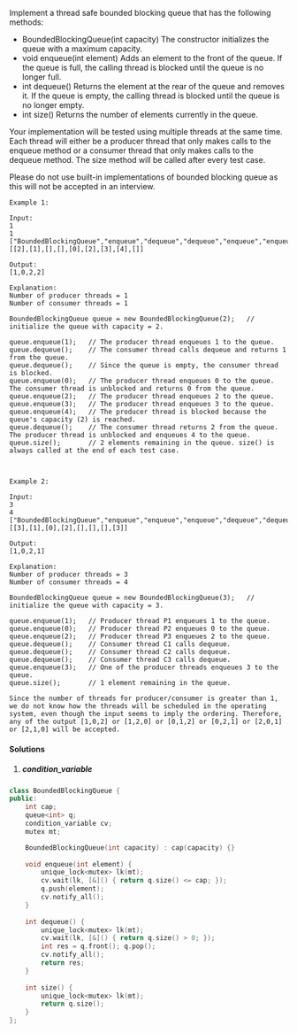 Implement a thread safe bounded blocking queue that has the following methods:

-    BoundedBlockingQueue(int capacity) The constructor initializes the queue with a maximum capacity.
-    void enqueue(int element) Adds an element to the front of the queue. If the queue is full, the calling thread is blocked until the queue is no longer full.
-    int dequeue() Returns the element at the rear of the queue and removes it. If the queue is empty, the calling thread is blocked until the queue is no longer empty.
-    int size() Returns the number of elements currently in the queue.

Your implementation will be tested using multiple threads at the same time. Each thread will either be a producer thread that only makes calls to the enqueue method or a consumer thread that only makes calls to the dequeue method. The size method will be called after every test case.

Please do not use built-in implementations of bounded blocking queue as this will not be accepted in an interview.

 

```
Example 1:

Input:
1
1
["BoundedBlockingQueue","enqueue","dequeue","dequeue","enqueue","enqueue","enqueue","enqueue","dequeue"]
[[2],[1],[],[],[0],[2],[3],[4],[]]

Output:
[1,0,2,2]

Explanation:
Number of producer threads = 1
Number of consumer threads = 1

BoundedBlockingQueue queue = new BoundedBlockingQueue(2);   // initialize the queue with capacity = 2.

queue.enqueue(1);   // The producer thread enqueues 1 to the queue.
queue.dequeue();    // The consumer thread calls dequeue and returns 1 from the queue.
queue.dequeue();    // Since the queue is empty, the consumer thread is blocked.
queue.enqueue(0);   // The producer thread enqueues 0 to the queue. The consumer thread is unblocked and returns 0 from the queue.
queue.enqueue(2);   // The producer thread enqueues 2 to the queue.
queue.enqueue(3);   // The producer thread enqueues 3 to the queue.
queue.enqueue(4);   // The producer thread is blocked because the queue's capacity (2) is reached.
queue.dequeue();    // The consumer thread returns 2 from the queue. The producer thread is unblocked and enqueues 4 to the queue.
queue.size();       // 2 elements remaining in the queue. size() is always called at the end of each test case.

 

Example 2:

Input:
3
4
["BoundedBlockingQueue","enqueue","enqueue","enqueue","dequeue","dequeue","dequeue","enqueue"]
[[3],[1],[0],[2],[],[],[],[3]]

Output:
[1,0,2,1]

Explanation:
Number of producer threads = 3
Number of consumer threads = 4

BoundedBlockingQueue queue = new BoundedBlockingQueue(3);   // initialize the queue with capacity = 3.

queue.enqueue(1);   // Producer thread P1 enqueues 1 to the queue.
queue.enqueue(0);   // Producer thread P2 enqueues 0 to the queue.
queue.enqueue(2);   // Producer thread P3 enqueues 2 to the queue.
queue.dequeue();    // Consumer thread C1 calls dequeue.
queue.dequeue();    // Consumer thread C2 calls dequeue.
queue.dequeue();    // Consumer thread C3 calls dequeue.
queue.enqueue(3);   // One of the producer threads enqueues 3 to the queue.
queue.size();       // 1 element remaining in the queue.

Since the number of threads for producer/consumer is greater than 1, we do not know how the threads will be scheduled in the operating system, even though the input seems to imply the ordering. Therefore, any of the output [1,0,2] or [1,2,0] or [0,1,2] or [0,2,1] or [2,0,1] or [2,1,0] will be accepted.
```


#### Solutions

1. ##### condition_variable

```cpp
class BoundedBlockingQueue {
public:
    int cap;
    queue<int> q;
    condition_variable cv;
    mutex mt;

    BoundedBlockingQueue(int capacity) : cap(capacity) {}
    
    void enqueue(int element) {
        unique_lock<mutex> lk(mt);
        cv.wait(lk, [&]() { return q.size() <= cap; });
        q.push(element);
        cv.notify_all();
    }
    
    int dequeue() {
        unique_lock<mutex> lk(mt);
        cv.wait(lk, [&]() { return q.size() > 0; });
        int res = q.front(); q.pop();
        cv.notify_all();
        return res;
    }
    
    int size() {
        unique_lock<mutex> lk(mt);
        return q.size();
    }
};
```